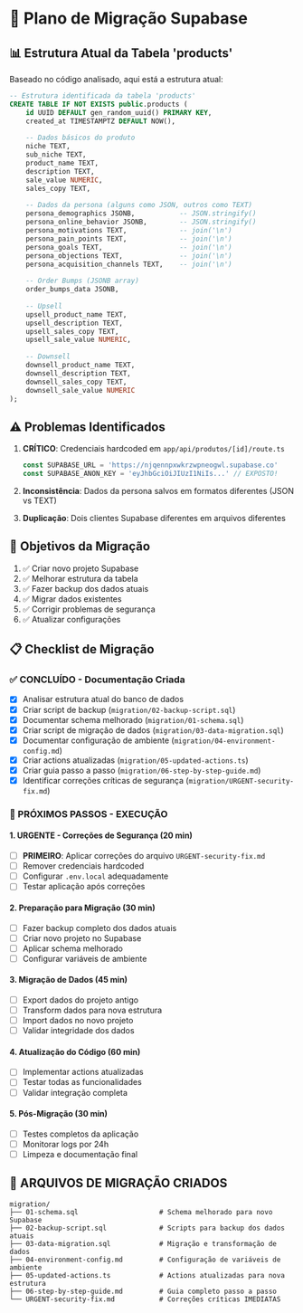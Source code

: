 # 🚀 Plano de Migração Supabase

## 📊 Estrutura Atual da Tabela 'products'

Baseado no código analisado, aqui está a estrutura atual:

```sql
-- Estrutura identificada da tabela 'products'
CREATE TABLE IF NOT EXISTS public.products (
    id UUID DEFAULT gen_random_uuid() PRIMARY KEY,
    created_at TIMESTAMPTZ DEFAULT NOW(),
    
    -- Dados básicos do produto
    niche TEXT,
    sub_niche TEXT,
    product_name TEXT,
    description TEXT,
    sale_value NUMERIC,
    sales_copy TEXT,
    
    -- Dados da persona (alguns como JSON, outros como TEXT)
    persona_demographics JSONB,           -- JSON.stringify()
    persona_online_behavior JSONB,        -- JSON.stringify()
    persona_motivations TEXT,             -- join('\n')
    persona_pain_points TEXT,             -- join('\n')
    persona_goals TEXT,                   -- join('\n')
    persona_objections TEXT,              -- join('\n')
    persona_acquisition_channels TEXT,    -- join('\n')
    
    -- Order Bumps (JSONB array)
    order_bumps_data JSONB,
    
    -- Upsell
    upsell_product_name TEXT,
    upsell_description TEXT,
    upsell_sales_copy TEXT,
    upsell_sale_value NUMERIC,
    
    -- Downsell
    downsell_product_name TEXT,
    downsell_description TEXT,
    downsell_sales_copy TEXT,
    downsell_sale_value NUMERIC
);
```

## ⚠️ Problemas Identificados

1. **CRÍTICO**: Credenciais hardcoded em `app/api/produtos/[id]/route.ts`
   ```typescript
   const SUPABASE_URL = 'https://njqennpxwkrzwpneogwl.supabase.co'
   const SUPABASE_ANON_KEY = 'eyJhbGciOiJIUzI1NiIs...' // EXPOSTO!
   ```

2. **Inconsistência**: Dados da persona salvos em formatos diferentes (JSON vs TEXT)

3. **Duplicação**: Dois clientes Supabase diferentes em arquivos diferentes

## 🎯 Objetivos da Migração

1. ✅ Criar novo projeto Supabase
2. ✅ Melhorar estrutura da tabela
3. ✅ Fazer backup dos dados atuais
4. ✅ Migrar dados existentes
5. ✅ Corrigir problemas de segurança
6. ✅ Atualizar configurações

## 📋 Checklist de Migração

### ✅ CONCLUÍDO - Documentação Criada
- [x] Analisar estrutura atual do banco de dados
- [x] Criar script de backup (`migration/02-backup-script.sql`)
- [x] Documentar schema melhorado (`migration/01-schema.sql`)
- [x] Criar script de migração de dados (`migration/03-data-migration.sql`)
- [x] Documentar configuração de ambiente (`migration/04-environment-config.md`)
- [x] Criar actions atualizadas (`migration/05-updated-actions.ts`)
- [x] Criar guia passo a passo (`migration/06-step-by-step-guide.md`)
- [x] Identificar correções críticas de segurança (`migration/URGENT-security-fix.md`)

### 🚨 PRÓXIMOS PASSOS - EXECUÇÃO

#### 1. URGENTE - Correções de Segurança (20 min)
- [ ] **PRIMEIRO**: Aplicar correções do arquivo `URGENT-security-fix.md`
- [ ] Remover credenciais hardcoded
- [ ] Configurar `.env.local` adequadamente
- [ ] Testar aplicação após correções

#### 2. Preparação para Migração (30 min)
- [ ] Fazer backup completo dos dados atuais
- [ ] Criar novo projeto no Supabase
- [ ] Aplicar schema melhorado
- [ ] Configurar variáveis de ambiente

#### 3. Migração de Dados (45 min)
- [ ] Export dados do projeto antigo
- [ ] Transform dados para nova estrutura
- [ ] Import dados no novo projeto
- [ ] Validar integridade dos dados

#### 4. Atualização do Código (60 min)
- [ ] Implementar actions atualizadas
- [ ] Testar todas as funcionalidades
- [ ] Validar integração completa

#### 5. Pós-Migração (30 min)
- [ ] Testes completos da aplicação
- [ ] Monitorar logs por 24h
- [ ] Limpeza e documentação final

## 📁 ARQUIVOS DE MIGRAÇÃO CRIADOS

```
migration/
├── 01-schema.sql                    # Schema melhorado para novo Supabase
├── 02-backup-script.sql             # Scripts para backup dos dados atuais
├── 03-data-migration.sql            # Migração e transformação de dados
├── 04-environment-config.md         # Configuração de variáveis de ambiente
├── 05-updated-actions.ts            # Actions atualizadas para nova estrutura
├── 06-step-by-step-guide.md         # Guia completo passo a passo
└── URGENT-security-fix.md           # Correções críticas IMEDIATAS
```
